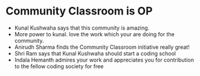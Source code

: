 
# Community Classroom is OP

- Kunal Kushwaha says that this community is amazing.
- More power to kunal. love the work which your are doing for the community.
- Anirudh Sharma finds the Community Classroom initiative really great!
- Shri Ram says that Kunal Kushwaha should start a coding school
- Indala Hemanth admires your work and appreciates you for contribution to the fellow coding society for free
